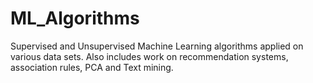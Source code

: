 # ML_Algorithms

Supervised and Unsupervised Machine Learning algorithms applied on various data sets. 
Also includes work on recommendation systems, association rules, PCA and Text mining.
